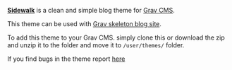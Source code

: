 [__Sidewalk__](https://github.com/DarrylDias/Sidewalk) is a clean and simple blog theme for [Grav CMS](http://getgrav.org).

This theme can be used with [Grav skeleton blog site](https://github.com/getgrav/grav-skeleton-blog-site).

To add this theme to your Grav CMS. simply clone this or download the zip and unzip it to the folder and move it to `/user/themes/` folder.

If you find bugs in the theme report [here](https://github.com/DarrylDias/Sidewalk/issues)
